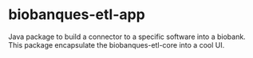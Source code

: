 # biobanques-etl-app
Java package to build a connector to a specific software into a biobank. This package encapsulate the biobanques-etl-core into a cool UI.
